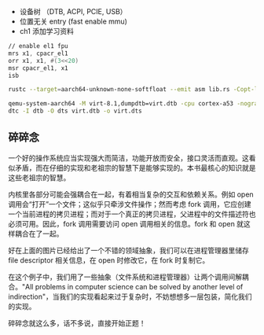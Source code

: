 - 设备树 （DTB, ACPI, PCIE, USB）
- 位置无关 entry (fast enable mmu)
- ch1 添加学习资料

```asm
// enable el1 fpu
mrs x1, cpacr_el1
orr x1, x1, #(3<<20)
msr cpacr_el1, x1
isb
```

```bash
rustc --target=aarch64-unknown-none-softfloat --emit asm lib.rs -Copt-level=z -Cpanic=abort
```

```bash
qemu-system-aarch64 -M virt-8.1,dumpdtb=virt.dtb -cpu cortex-a53 -nographic
dtc -I dtb -O dts virt.dtb -o virt.dts
```

## 碎碎念

一个好的操作系统应当实现强大而简洁，功能开放而安全，接口灵活而直观。这看似矛盾，而在仔细的实现和老祖宗的智慧下是能够实现的。本书最核心的知识就是这些老祖宗的智慧。

内核里各部分可能会强耦合在一起，有着相当复杂的交互和依赖关系。例如 open 调用会“打开”一个文件；这似乎只牵涉文件操作；然而考虑 fork 调用，它应创建一个当前进程的拷贝进程；而对于一个真正的拷贝进程，父进程中的文件描述符也必须可用。因此，fork 调用需要访问 open 调用相关的信息。fork 和 open 就这样耦合在了一起。

好在上面的图片已经给出了一个不错的领域抽象，我们可以在进程管理器里储存 file descriptor 相关信息，在 open 时修改它，在 fork 时复制它。

在这个例子中，我们用了一些抽象（文件系统和进程管理器）让两个调用间解耦合。"All problems in computer science can be solved by another level of indirection"，当我们的实现看起来过于复杂时，不妨想想多一层包装，简化我们的实现。

碎碎念就这么多，话不多说，直接开始正题！